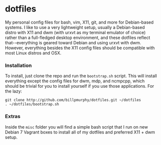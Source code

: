 dotfiles
========

My personal config files for bash, vim, X11, git, and more for Debian-based systems. I like to use a very lightweight setup, usually a Debian-based distro with X11 and dwm (with urxvt as my terminal emulator of choice) rather than a full-fledged desktop environment, and these dotfiles reflect that--everything is geared toward Debian and using urxvt with dwm. However, everything besides the X11 config files should be compatible with most Linux distros and OSX.

### Installation ###

To install, just clone the repo and run the `bootstrap.sh` script. This will install everything except the config files for dwm, mdp, and ncmpcpp, which should be trivial for you to install yourself if you use those applications. For the lazy:

```
git clone http://github.com/billpmurphy/dotfiles.git ~/dotfiles
. ~/dotfiles/bootstrap.sh
```


### Extras ###

Inside the `misc` folder you will find a simple bash script that I run on new Debian 7 Vagrant boxes to install all of my dotfiles and preferred X11 + dwm setup.
